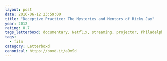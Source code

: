 ```yaml
---
layout: post 
date: 2016-06-12 23:59:00
title: "Deceptive Practice: The Mysteries and Mentors of Ricky Jay"
year: 2012
rating: 0.7
tags_letterboxd: documentary, Netflix, streaming, projector, Philadelphia, Leah
tags:
  - film
category: Letterboxd
canonical: https://boxd.it/a9mSd
---
```

